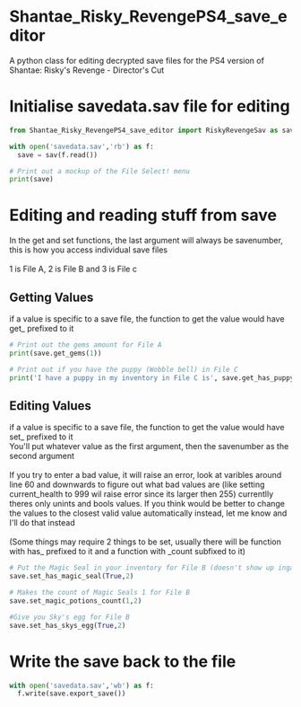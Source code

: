 # Shantae_Risky_RevengePS4_save_editor
A python class for editing decrypted save files for the PS4 version of Shantae: Risky's Revenge - Director's Cut


# Initialise savedata.sav file for editing
```python
from Shantae_Risky_RevengePS4_save_editor import RiskyRevengeSav as sav

with open('savedata.sav','rb') as f:
  save = sav(f.read())

# Print out a mockup of the File Select! menu
print(save)
```
# Editing and reading stuff from save
In the get and set functions, the last argument will always be savenumber, this is how you access individual save files<br />
<br />
1 is File A, 2 is File B and 3 is File c

## Getting Values ##
if a value is specific to a save file, the function to get the value would have get_ prefixed to it
```python
# Print out the gems amount for File A
print(save.get_gems(1))

# Print out if you have the puppy (Wobble bell) in File C
print('I have a puppy in my inventory in File C is', save.get_has_puppy(3))
```
## Editing Values ##
if a value is specific to a save file, the function to get the value would have set_ prefixed to it<br />
You'll put whatever value as the first argument, then the savenumber as the second argument<br />
<br />
If you try to enter a bad value, it will raise an error, look at varibles around line 60 and downwards to figure out what bad values are (like setting current_health to 999 wil raise error since its larger then 255) currentlly theres only unints and bools values. If you think would be better to change the values to the closest valid value automatically instead, let me know and I'll do that instead
<br />
<br />
(Some things may require 2 things to be set, usually there will be function with has_ prefixed to it and a function with _count subfixed to it)
```python
# Put the Magic Seal in your inventory for File B (doesn't show up ingame if the count is 0)
save.set_has_magic_seal(True,2)

# Makes the count of Magic Seals 1 for File B
save.set_magic_potions_count(1,2)

#Give you Sky's egg for File B
save.set_has_skys_egg(True,2)
```


# Write the save back to the file
```python
with open('savedata.sav','wb') as f:
  f.write(save.export_save())
```
